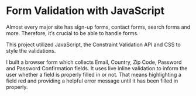 # Form Validation with JavaScript
Almost every major site has sign-up forms, contact forms, search forms and more. Therefore, it’s crucial to be able to handle forms.

This project utilized JavaScript, the Constraint Validation API and CSS to style the validations.

I built a browser form which collects Email, Country, Zip Code, Password and Password Confirmation fields. It uses live inline validation to inform the user whether a field is properly filled in or not. That means highlighting a field red and providing a helpful error message until it has been filled in properly.
